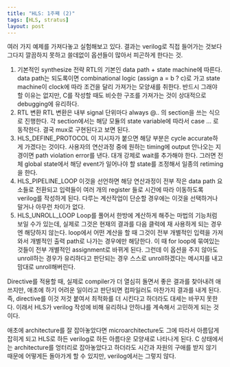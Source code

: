 ```yaml
---
title: "HLS: 1주째 (2)"
tags: [HLS, stratus]
layout: post
---
```


여러 가지 예제를 가져다놓고 실험해보고 있다. 결과는 verilog로 직접 들어가는 것보다 그다지 깔끔하지 못하고 쓸데없이 옵션들이 많아서 피곤하게 한다는 것. 

1. 기본적인 synthesize 전략
   RTL의 기본인 data path + state machine에 따른다. data path는 되도록이면 combinational logic (assign a = b ? c)로 가고 state machine이 clock에 따라 조건을 달리 가져가는 모양새를 취한다. 반드시 그래야 할 이유는 없지만, C를 작성할 때도 비슷한 구조를 가져가는 것이 상대적으로 debugging에 유리하다. 
2. RTL 변환
   RTL 변환은 내부 signal 단위마다 always @.. 의 section을 쓰는 식으로 진행한다. 각 section에서는 해당 모듈의 state variable에 따라서 case ... 로 동작한다. 결국 mux로 구현된다고 보면 된다. 
3. HLS_DEFINE_PROTOCOL
   이 지시자가 붙으면 해당 부분은 cycle accurate하게 가겠다는 것이다. 사용자의 연산과정 중에 원하는 timing에 output 안나오는 지경이면 path violation error를 낸다. 대개 강제로 wait를 추가해야 한다. 그러면 전체 global state에서 해당 event가 일어나야 할 state를 조정해서 일종의 retiming을 한다. 
4. HLS_PIPELINE_LOOP
   이것을 선언하면 해당 연산과정이 전부 작은 data path 요소들로 전환되고 입력들이 여러 개의 register 들로 시간에 따라 이동하도록 verilog를 작성하게 된다. 다루는 계산작업이 단순할 경우에는 이것을 선택하거나 말거나 아무런 차이가 없다. 
5. HLS_UNROLL_LOOP
   Loop를 풀어서 한방에 계산하게 해주는 마법의 기능처럼 보일 수가 있는데, 실제로 그것은 현재의 결과를 다음 클럭에 재 사용하게 되는 경우엔 해당하지 않는다. loop에서 어떤 계산을 할 때 그것이 전부 개별적인 입력을 가져와서 개별적인 출력 path로 나가는 경우에만 해당한다. 이 때 for loop에 묶여있는 것들이 전부 개별적인 assignment로 바뀌게 된다. 
   그런데 이 옵션을 주지 않아도 unroll하는 경우가 유리하다고 판단되는 경우 스스로 unroll하겠다는 메시지를 내고 맘대로 unroll해버린다. 

Directive를 적용할 때, 실제로 compiler가 더 열심히 돌면서 좋은 결과를 찾아내려 애쓰지만, 애초에 하기 어려운 일이라고 판단되면 컴파일러도 마찬가지 결과를 내게 된다. 즉, directive를 이것 저것 붙여서 최적화를 더 시킨다고 하더라도 대세는 바꾸지 못한다. 이래서 HLS가 verilog 작성에 비해 유리하냐 안하냐를 계속해서 고민하게 되는 것이다. 

애초에 architecture를 잘 잡아놓았다면 microarchitecture도 그에 따라서 아름답게 잡히게 되고 HLS로 하든 verilog로 하든 아름다운 모양새로 나타나게 된다. C 상태에서는 architecture를 엉터리로 잡아놓았다고 하더라도 시간과 자원의 구애를 받지 않기 때문에 어떻게든 돌아가게 할 수 있지만, verilog에서는 그렇지 않다. 
